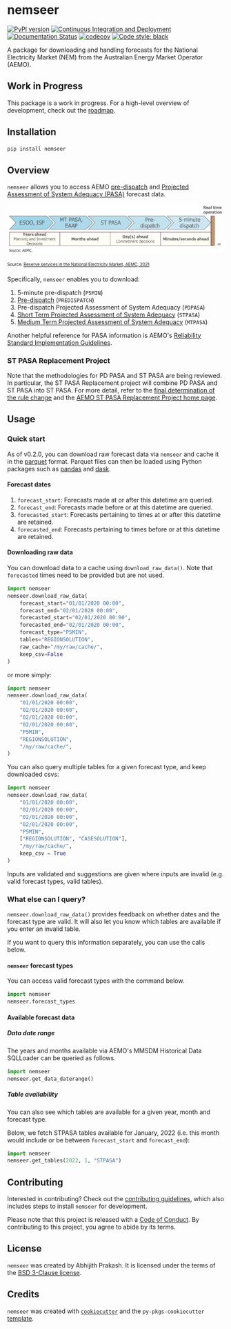 # nemseer

[![PyPI version](https://badge.fury.io/py/nemseer.svg)](https://badge.fury.io/py/nemseer)
[![Continuous Integration and Deployment](https://github.com/UNSW-CEEM/NEMSEER/actions/workflows/cicd.yml/badge.svg)](https://github.com/UNSW-CEEM/NEMSEER/actions/workflows/cicd.yml)
[![Documentation Status](https://readthedocs.org/projects/nemseer/badge/?version=latest)](https://nemseer.readthedocs.io/en/latest/?badge=latest)
[![codecov](https://codecov.io/gh/UNSW-CEEM/NEMSEER/branch/master/graph/badge.svg?token=BO69YSQIGI)](https://codecov.io/gh/UNSW-CEEM/NEMSEER)
[![Code style: black](https://img.shields.io/badge/code%20style-black-000000.svg)](https://github.com/psf/black)

A package for downloading and handling forecasts for the National Electricity Market (NEM) from the Australian Energy Market Operator (AEMO).

## Work in Progress

This package is a work in progress. For a high-level overview of development, check out the [roadmap](docs/source/roadmap.md).

## Installation

```bash
pip install nemseer
```

## Overview

`nemseer` allows you to access AEMO [pre-dispatch](https://aemo.com.au/en/energy-systems/electricity/national-electricity-market-nem/data-nem/market-management-system-mms-data/pre-dispatch) and [Projected Assessment of System Adequacy (PASA)](https://wa.aemo.com.au/energy-systems/electricity/national-electricity-market-nem/nem-forecasting-and-planning/forecasting-and-reliability/projected-assessment-of-system-adequacy) forecast data.

![forecast_overview](docs/source/_static/forecast_timeframes.png)

<sub><sup>Source: [Reserve services in the National Electricity Market, AEMC, 2021](https://www.aemc.gov.au/sites/default/files/2020-12/AEMC_Reserve%20services%20in%20the%20NEM%20directions%20paper_05.01.2021.pdf)</sup></sub>

Specifically, `nemseer` enables you to download:

1. 5-minute pre-dispatch (`P5MIN`)
2. [Pre-dispatch](https://www.aemo.com.au/-/media/files/electricity/nem/security_and_reliability/power_system_ops/procedures/so_op_3704-predispatch.pdf?la=en) (`PREDISPATCH`)
3. Pre-dispatch Projected Assessment of System Adequacy (`PDPASA`)
4. [Short Term Projected Assessment of System Adequacy](https://wa.aemo.com.au/-/media/files/electricity/nem/planning_and_forecasting/pasa/stpasa-process-description.pdf) (`STPASA`)
5. [Medium Term Projected Assessment of System Adequacy](https://wa.aemo.com.au/-/media/files/electricity/nem/planning_and_forecasting/pasa/mt-pasa-process-description-v62.pdf?la=en) (`MTPASA`)

Another helpful reference for PASA information is AEMO's [Reliability Standard Implementation Guidelines](https://www.aemo.com.au/-/media/files/electricity/nem/planning_and_forecasting/rsig/reliability-standard-implementation-guidelines.pdf?la=en).

### ST PASA Replacement Project

Note that the methodologies for PD PASA and ST PASA are being reviewed. In particular, the ST PASA Replacement project will combine PD PASA and ST PASA into ST PASA. For more detail, refer to the [final determination of the rule change](https://www.aemc.gov.au/sites/default/files/2022-05/ERC0332%20-%20Updating%20Short%20Term%20PASA%20-%20Final%20determination.pdf) and the [AEMO ST PASA Replacement Project home page](https://aemo.com.au/en/initiatives/trials-and-initiatives/st-pasa-replacement-project).

## Usage

### Quick start

As of v0.2.0, you can download raw forecast data via `nemseer` and cache it in the [parquet](https://www.databricks.com/glossary/what-is-parquet) format. Parquet files can then be loaded using Python packages such as [pandas](https://pandas.pydata.org/docs/reference/api/pandas.read_parquet.html) and [dask](https://docs.dask.org/en/stable/generated/dask.dataframe.read_parquet.html).

#### Forecast dates

1. `forecast_start`: Forecasts made at or after this datetime are queried.
2. `forecast_end`: Forecasts made before or at this datetime are queried.
3. `forecasted_start`: Forecasts pertaining to times at or after this datetime are retained.
4. `forecasted_end`: Forecasts pertaining to times before or at this datetime are retained.

#### Downloading raw data

You can download data to a cache using `download_raw_data()`. Note that `forecasted` times need to be provided but are not used.

```python
import nemseer
nemseer.download_raw_data(
    forecast_start="01/01/2020 00:00",
    forecast_end="02/01/2020 00:00",
    forecasted_start="02/01/2020 00:00",
    forecasted_end="02/01/2020 00:00",
    forecast_type="P5MIN",
    tables="REGIONSOLUTION",
    raw_cache="/my/raw/cache/",
    keep_csv=False
)
```

or more simply:

```python
import nemseer
nemseer.download_raw_data(
    "01/01/2020 00:00",
    "02/01/2020 00:00",
    "02/01/2020 00:00",
    "02/01/2020 00:00",
    "P5MIN",
    "REGIONSOLUTION",
    "/my/raw/cache/",
)
```

You can also query multiple tables for a given forecast type, and keep downloaded csvs:

```python
import nemseer
nemseer.download_raw_data(
    "01/01/2020 00:00",
    "02/01/2020 00:00",
    "02/01/2020 00:00",
    "02/01/2020 00:00",
    "P5MIN",
    ["REGIONSOLUTION", "CASESOLUTION"],
    "/my/raw/cache/",
    keep_csv = True
)
```

Inputs are validated and suggestions are given where inputs are invalid (e.g. valid forecast types, valid tables).

### What else can I query?

`nemseer.download_raw_data()` provides feedback on whether dates and the forecast type are valid. It will also let you know which tables are available if you enter an invalid table.

If you want to query this information separately, you can use the calls below.

#### `nemseer` forecast types

You can access valid forecast types with the command below.

```python
import nemseer
nemseer.forecast_types
```

#### Available forecast data

##### Data date range

The years and months available via AEMO's MMSDM Historical Data SQLLoader can be queried as follows.

```python
import nemseer
nemseer.get_data_daterange()
```

##### Table availability

You can also see which tables are available for a given year, month and forecast type.

Below, we fetch STPASA tables available for January, 2022 (i.e. this month would include or be between `forecast_start` and `forecast_end`):

```python
import nemseer
nemseer.get_tables(2022, 1, "STPASA")
```



## Contributing

Interested in contributing? Check out the [contributing guidelines](docs/source/contributing.md), which also includes steps to install `nemseer` for development.

Please note that this project is released with a [Code of Conduct](docs/source/conduct.md). By contributing to this project, you agree to abide by its terms.

## License

`nemseer` was created by Abhijith Prakash. It is licensed under the terms of the [BSD 3-Clause license](docs/source/license.md).

## Credits

`nemseer` was created with [`cookiecutter`](https://cookiecutter.readthedocs.io/en/latest/) and the `py-pkgs-cookiecutter` [template](https://github.com/py-pkgs/py-pkgs-cookiecutter).
